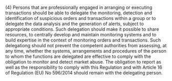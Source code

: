 (4) Persons that are professionally engaged in arranging or executing transactions should be able to delegate the monitoring, detection and identification of suspicious orders and transactions within a group or to delegate the data analysis and the generation of alerts, subject to appropriate conditions. Such delegation should make it possible to share resources, to centrally develop and maintain monitoring systems and to build expertise in the context of monitoring orders and transactions. Such delegationg should not prevent the competent authorities from assessing, at any time, whether the systems, arrangements and procedures of the person to whom the functions are delegated are effective to comply with the obligation to monitor and detect market abuse. The obligation to report as well as the responsibility to comply with this Regulation and with Article 16 of Regulation (EU) No 596/2014 should remain with the delegating person.